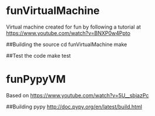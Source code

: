 # funVirtualMachine
Virtual machine created for fun by following a tutorial at https://www.youtube.com/watch?v=BNXP0w4Ppto

##Building the source
cd funVirtualMachine
make

##Test the code
make test

# funPypyVM
Based on https://www.youtube.com/watch?v=5U__sbjazPc

##Building pypy
http://doc.pypy.org/en/latest/build.html
